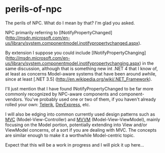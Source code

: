 perils-of-npc
=============

The perils of NPC. What do I mean by that? I'm glad you asked.

NPC primarily referring to [INotifyPropertyChanged]
(http://msdn.microsoft.com/en-us/library/system.componentmodel.inotifypropertychanged.aspx).

By extension I suppose you could include [INotifyPropertyChanging]
(http://msdn.microsoft.com/en-us/library/system.componentmodel.inotifypropertychanging.aspx)
in the same discussion, although that is something new int .NET 4 that I know of, at least
as concerns Model-aware systems that have been around awhile, since at least [.NET 3.5]
(http://en.wikipedia.org/wiki/.NET_Framework).

I'll just mention that I have found INotifyPropertyChanged to be far more commonly
recognized by NPC-aware components and component-vendors. You've probably used one
or two of them, if you haven't already rolled your own: [Telerik](http://www.telerik.com/),
[DevExpress](http://www.devexpress.com/), etc.

I will also be edging into common currently used design patterns such as
[MVC](http://en.wikipedia.org/wiki/Model_view_controller) (Model-View-Controller)
and [MVVM](http://en.wikipedia.org/wiki/Model_View_ViewModel) (Model-View-ViewModel),
mainly focusing on the Model portion, potentially extending into View and/or ViewModel
concerns, of a sort if you are dealing with MVC. The concepts are similar enough to
make it a worthwhile Model-centric topic.

Expect that this will be a work in progress and I will pick it up here...
